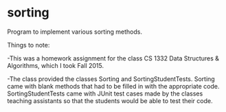 # sorting
Program to implement various sorting methods.


Things to note:

-This was a homework assignment for the class CS 1332 Data Structures & Algorithms, which I took Fall 2015.

-The class provided the classes Sorting and SortingStudentTests. Sorting came with blank methods that had to be filled in with the appropriate code. SortingStudentTests came with JUnit test cases made by the classes teaching assistants so that the students would be able to test their code.
